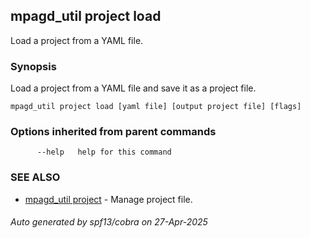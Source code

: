 ## mpagd_util project load

Load a project from a YAML file.

### Synopsis

Load a project from a YAML file and save it as a project file.

```
mpagd_util project load [yaml file] [output project file] [flags]
```

### Options inherited from parent commands

```
      --help   help for this command
```

### SEE ALSO

* [mpagd_util project](mpagd_util_project.md)	 - Manage project file.

###### Auto generated by spf13/cobra on 27-Apr-2025
